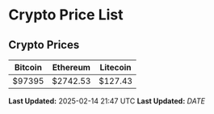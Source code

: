 # Crypto Price List

## Crypto Prices
| Bitcoin | Ethereum | Litecoin |
| ------- | -------- | -------- |
| $97395 | $2742.53 | $127.43 |
**Last Updated:** 2025-02-14 21:47 UTC
**Last Updated:** $DATE$
